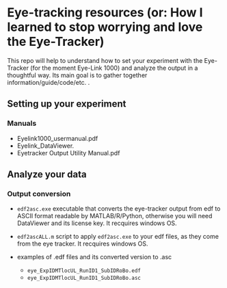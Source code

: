 # Eye-tracking resources (or: How I learned to stop worrying and love the Eye-Tracker)

This repo will help to understand how to set your experiment with the Eye-Tracker (for the moment Eye-Link 1000) and analyze the output in a thoughtful way. Its main goal is to gather together information/guide/code/etc. .

## Setting up your experiment

### Manuals
- Eyelink1000_usermanual.pdf
- Eyelink_DataViewer.
- Eyetracker Output Utility Manual.pdf

## Analyze your data

### Output conversion

- `edf2asc.exe` executable that converts the eye-tracker output from edf to ASCII format readable by MATLAB/R/Python, otherwise you will need DataViewer and its license key. It recquires windows OS.
- `edf2ascALL.m` script to apply `edf2asc.exe` to your edf files, as they come from the eye tracker. It recquires windows OS.

- examples of .edf files and its converted version to .asc

  - `eye_ExpIDMTlocUL_RunID1_SubIDRoBo.edf`
  - `eye_ExpIDMTlocUL_RunID1_SubIDRoBo.asc`

